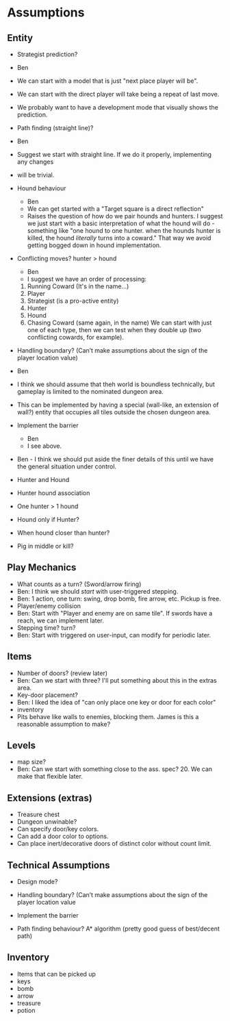 # Assumptions

## Entity
* Strategist prediction?
 * Ben
 * We can start with a model that is just "next place player will be".
 * We can start with the direct player will take being a repeat of last move.
 * We probably want to have a development mode that visually shows the prediction.

* Path finding (straight line)?
 * Ben
 * Suggest we start with straight line. If we do it properly, implementing any changes
 * will be trivial.
* Hound behaviour
  * Ben
  * We can get started with a "Target square is a direct reflection"
  * Raises the question of how do we pair hounds and hunters. I suggest we just start with a
    basic interpretation of what the hound will do - something like "one hound to one hunter.
    when the hounds hunter is killed, the hound *literally* turns into a coward." That way we
    avoid getting bogged down in hound implementation.
    
         
* Conflicting moves? hunter > hound
  * Ben
  * I suggest we have an order of processing:
  1. Running Coward (It's in the name...)
  2. Player
  3. Strategist (is a pro-active entity)
  4. Hunter
  5. Hound
  6. Chasing Coward (same again, in the name)
    We can start with just one of each type, then we can test when they double up (two conflicting
    cowards, for example). 

* Handling boundary? (Can’t make assumptions about the sign of the player location value)
 * Ben
 * I think we should assume that theh world is boundless technically, but gameplay is limited to
   the nominated dungeon area.
 * This can be implemented by having a special (wall-like, an extension of wall?) entity that 
   occupies all tiles outside the chosen dungeon area.
* Implement the barrier
  * Ben
  * I see above.

* Ben - I think we should put aside the finer details of this until we have the general situation
        under control.
* Hunter and Hound
* Hunter hound association
* One hunter  > 1 hound 
* Hound only if Hunter?
* When hound closer than hunter?
* Pig in middle or kill?

## Play Mechanics

* What counts as a turn? (Sword/arrow firing)
 * Ben: I think we should *start* with user-triggered stepping.
 * Ben: 1 action, one turn: swing, drop bomb, fire arrow, etc. Pickup is free.
* Player/enemy collision
 * Ben: Start with "Player and enemy are on same tile". If swords have a reach, we can implement later.
* Stepping time? turn? 
 * Ben: Start with triggered on user-input, can modify for periodic later.

## Items
* Number of doors? (review later)
 * Ben: Can we start with three? I'll put something about this in the extras area.
* Key-door placement?
 * Ben: I liked the idea of "can only place one key or door for each color"
* inventory 
* Pits behave like walls to enemies, blocking them.
  James is this a reasonable assumption to make?
  
  

## Levels
* map size?
 * Ben: Can we start with something close to the ass. spec? 20. We can make that flexible later.


## Extensions (extras)
* Treasure chest
* Dungeon unwinable?
* Can specify door/key colors.
* Can add a door color to options.
* Can place inert/decorative doors of distinct color without count limit.

## Technical Assumptions 

* Design mode? 
* Handling boundary? (Can’t make assumptions about the sign of the player location value
* Implement the barrier


* Path finding behaviour? A* algorithm (pretty good guess of best/decent path)

## Inventory

* Items that can be picked up
* keys 
* bomb 
* arrow 
* treasure 
* potion
